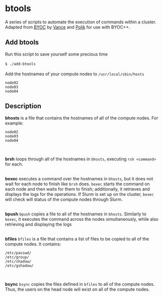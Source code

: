 # btools  
A series of scripts to automate the execution of commands within a cluster.</br>
Adapted from [BYOC](https://www.webmo.net/support/byoc.pdf) by [Vance](https://github.com/NathanRVance) and [Polik](https://github.com/poliklab) for use with BYOC++.</br>

## Add btools  
Run this script to save yourself some precious time</br>      
`$ ./add-btools`</br>    
Add the hostnames of your compute nodes to `/usr/local/sbin/hosts`</br>    
```
node02
node03
node04
```  

## Description
**bhosts** is a file that contains the hostnames of all of the compute nodes. For example:
```
node02
node03
node04
```
</br>

**brsh** loops through all of the hostnames in `bhosts`, executing `rsh <command>` for each.
</br></br>

**bexec** executes a command over the hostnames in `bhosts`, but it does not wait for each node to finish like `brsh` does. `bexec` starts the command on each node and then waits for them to finish; additionally, it retrieves and displays the logs for the operations. If Slurm is set up on the cluster, `bexec` will check will status of the compute nodes through Slurm.
</br></br>

**bpush**
`bpush` copies a file to all of the hostnames in `bhosts`. Similarly to `bexec`, it executes the command across the nodes simultaneously, while also retrieving and displaying the logs
</br></br>

**bfiles**
`bfiles` is a file that contains a list of files to be copied to all of the compute nodes. It contains:
```
/etc/passwd/
/etc/group/
/etc/shadow/
/etc/gshadow/
```
</br>

**bsync**
`bsync` copies the files defined in `bfiles` to all of the compute nodes. Thus, the users on the head node will exist on all of the compute nodes.
</br>
